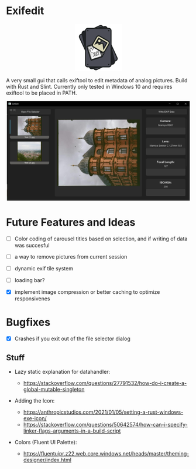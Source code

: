 # Exifedit 

<p align="center">
  <img src="recources\ExifToolIcon.png">
</p>

A very small gui that calls exiftool to edit metadata of analog pictures. Build with Rust and Slint. Currently only tested in Windows 10 and requires exiftool to be placed in PATH.

<p align="center">
  <img src="recources\ui_preview.jpg", width=500>
</p>

# Future Features and Ideas
- [ ] Color coding of carousel titles based on selection, and if writing of data was succesful
- [ ] a way to remove pictures from current session

- [ ] dynamic exif tile system

- [ ] loading bar? 
- [x] implement image compression or better caching to optimize responsivenes

# Bugfixes
- [x] Crashes if you exit out of the file selector dialog

## Stuff
- Lazy static explanation for datahandler: 
   - https://stackoverflow.com/questions/27791532/how-do-i-create-a-global-mutable-singleton

- Adding the Icon:
   - https://anthropicstudios.com/2021/01/05/setting-a-rust-windows-exe-icon/
   - https://stackoverflow.com/questions/50642574/how-can-i-specify-linker-flags-arguments-in-a-build-script

- Colors (Fluent UI Palette):
   - https://fluentuipr.z22.web.core.windows.net/heads/master/theming-designer/index.html